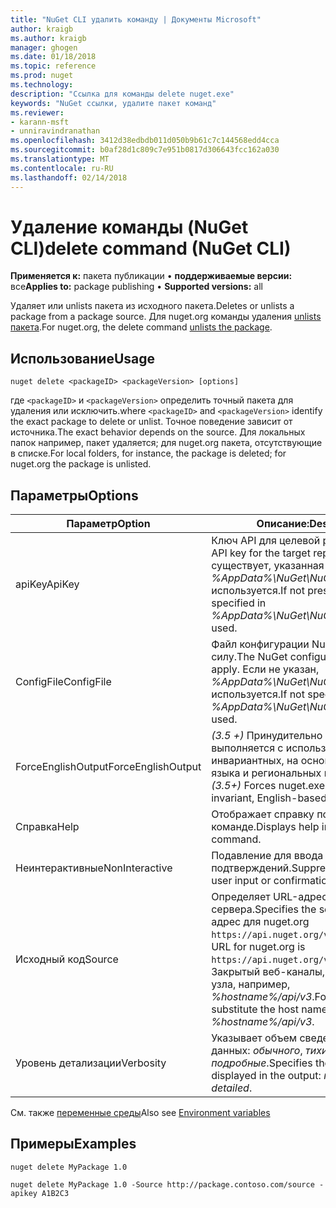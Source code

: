 ```yaml
---
title: "NuGet CLI удалить команду | Документы Microsoft"
author: kraigb
ms.author: kraigb
manager: ghogen
ms.date: 01/18/2018
ms.topic: reference
ms.prod: nuget
ms.technology: 
description: "Ссылка для команды delete nuget.exe"
keywords: "NuGet ссылки, удалите пакет команд"
ms.reviewer:
- karann-msft
- unniravindranathan
ms.openlocfilehash: 3412d38edbdb011d050b9b61c7c144568edd4cca
ms.sourcegitcommit: b0af28d1c809c7e951b0817d306643fcc162a030
ms.translationtype: MT
ms.contentlocale: ru-RU
ms.lasthandoff: 02/14/2018
---
```

# <a name="delete-command-nuget-cli"></a><span data-ttu-id="2922c-104">Удаление команды (NuGet CLI)</span><span class="sxs-lookup"><span data-stu-id="2922c-104">delete command (NuGet CLI)</span></span>

<span data-ttu-id="2922c-105">**Применяется к:** пакета публикации &bullet; **поддерживаемые версии:** все</span><span class="sxs-lookup"><span data-stu-id="2922c-105">**Applies to:** package publishing &bullet; **Supported versions:** all</span></span>

<span data-ttu-id="2922c-106">Удаляет или unlists пакета из исходного пакета.</span><span class="sxs-lookup"><span data-stu-id="2922c-106">Deletes or unlists a package from a package source.</span></span> <span data-ttu-id="2922c-107">Для nuget.org команды удаления [unlists пакета](../policies/deleting-packages.md).</span><span class="sxs-lookup"><span data-stu-id="2922c-107">For nuget.org, the delete command [unlists the package](../policies/deleting-packages.md).</span></span>

## <a name="usage"></a><span data-ttu-id="2922c-108">Использование</span><span class="sxs-lookup"><span data-stu-id="2922c-108">Usage</span></span>

```cli
nuget delete <packageID> <packageVersion> [options]
```

<span data-ttu-id="2922c-109">где `<packageID>` и `<packageVersion>` определить точный пакета для удаления или исключить.</span><span class="sxs-lookup"><span data-stu-id="2922c-109">where `<packageID>` and `<packageVersion>` identify the exact package to delete or unlist.</span></span> <span data-ttu-id="2922c-110">Точное поведение зависит от источника.</span><span class="sxs-lookup"><span data-stu-id="2922c-110">The exact behavior depends on the source.</span></span> <span data-ttu-id="2922c-111">Для локальных папок например, пакет удаляется; для nuget.org пакета, отсутствующие в списке.</span><span class="sxs-lookup"><span data-stu-id="2922c-111">For local folders, for instance, the package is deleted; for nuget.org the package is unlisted.</span></span>

## <a name="options"></a><span data-ttu-id="2922c-112">Параметры</span><span class="sxs-lookup"><span data-stu-id="2922c-112">Options</span></span>

| <span data-ttu-id="2922c-113">Параметр</span><span class="sxs-lookup"><span data-stu-id="2922c-113">Option</span></span> | <span data-ttu-id="2922c-114">Описание:</span><span class="sxs-lookup"><span data-stu-id="2922c-114">Description</span></span> |
| --- | --- |
| <span data-ttu-id="2922c-115">apiKey</span><span class="sxs-lookup"><span data-stu-id="2922c-115">ApiKey</span></span> | <span data-ttu-id="2922c-116">Ключ API для целевой репозиторий.</span><span class="sxs-lookup"><span data-stu-id="2922c-116">The API key for the target repository.</span></span> <span data-ttu-id="2922c-117">Если не существует, указанная в *%AppData%\NuGet\NuGet.Config* используется.</span><span class="sxs-lookup"><span data-stu-id="2922c-117">If not present, the one specified in *%AppData%\NuGet\NuGet.Config* is used.</span></span> |
| <span data-ttu-id="2922c-118">ConfigFile</span><span class="sxs-lookup"><span data-stu-id="2922c-118">ConfigFile</span></span> | <span data-ttu-id="2922c-119">Файл конфигурации NuGet вступили в силу.</span><span class="sxs-lookup"><span data-stu-id="2922c-119">The NuGet configuration file to apply.</span></span> <span data-ttu-id="2922c-120">Если не указан, *%AppData%\NuGet\NuGet.Config* используется.</span><span class="sxs-lookup"><span data-stu-id="2922c-120">If not specified, *%AppData%\NuGet\NuGet.Config* is used.</span></span> |
| <span data-ttu-id="2922c-121">ForceEnglishOutput</span><span class="sxs-lookup"><span data-stu-id="2922c-121">ForceEnglishOutput</span></span> | <span data-ttu-id="2922c-122">*(3.5 +)*  Принудительно nuget.exe выполняется с использованием инвариантных, на основе английского языка и региональных параметров.</span><span class="sxs-lookup"><span data-stu-id="2922c-122">*(3.5+)* Forces nuget.exe to run using an invariant, English-based culture.</span></span> |
| <span data-ttu-id="2922c-123">Справка</span><span class="sxs-lookup"><span data-stu-id="2922c-123">Help</span></span> | <span data-ttu-id="2922c-124">Отображает справку по команде.</span><span class="sxs-lookup"><span data-stu-id="2922c-124">Displays help information for the command.</span></span> |
| <span data-ttu-id="2922c-125">Неинтерактивные</span><span class="sxs-lookup"><span data-stu-id="2922c-125">NonInteractive</span></span> | <span data-ttu-id="2922c-126">Подавление для ввода данных и подтверждений.</span><span class="sxs-lookup"><span data-stu-id="2922c-126">Suppresses prompts for user input or confirmations.</span></span> |
| <span data-ttu-id="2922c-127">Исходный код</span><span class="sxs-lookup"><span data-stu-id="2922c-127">Source</span></span> | <span data-ttu-id="2922c-128">Определяет URL-адрес сервера.</span><span class="sxs-lookup"><span data-stu-id="2922c-128">Specifies the server URL.</span></span> <span data-ttu-id="2922c-129">URL-адрес для nuget.org `https://api.nuget.org/v3/index.json`.</span><span class="sxs-lookup"><span data-stu-id="2922c-129">The URL for nuget.org is `https://api.nuget.org/v3/index.json`.</span></span> <span data-ttu-id="2922c-130">Закрытый веб-каналы, замените на имя узла, например, *%hostname%/api/v3*.</span><span class="sxs-lookup"><span data-stu-id="2922c-130">For private feeds, substitute the host name, for example, *%hostname%/api/v3*.</span></span> |
| <span data-ttu-id="2922c-131">Уровень детализации</span><span class="sxs-lookup"><span data-stu-id="2922c-131">Verbosity</span></span> | <span data-ttu-id="2922c-132">Указывает объем сведений в выходных данных: *обычного*, *тихий*, *подробные*.</span><span class="sxs-lookup"><span data-stu-id="2922c-132">Specifies the amount of detail displayed in the output: *normal*, *quiet*, *detailed*.</span></span> |

<span data-ttu-id="2922c-133">См. также [переменные среды](cli-ref-environment-variables.md)</span><span class="sxs-lookup"><span data-stu-id="2922c-133">Also see [Environment variables](cli-ref-environment-variables.md)</span></span>

## <a name="examples"></a><span data-ttu-id="2922c-134">Примеры</span><span class="sxs-lookup"><span data-stu-id="2922c-134">Examples</span></span>

```cli
nuget delete MyPackage 1.0

nuget delete MyPackage 1.0 -Source http://package.contoso.com/source -apikey A1B2C3
```
